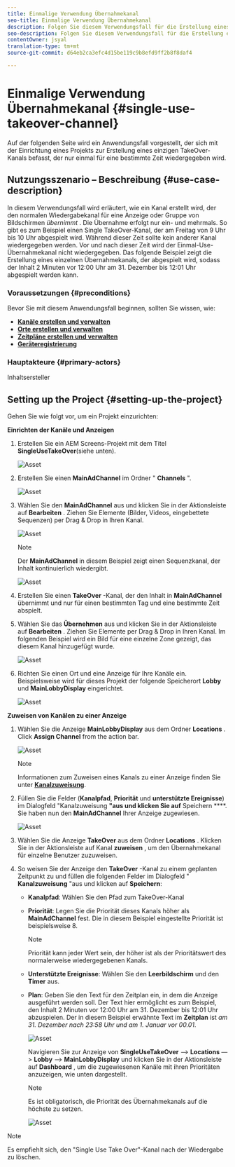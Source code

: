 ```yaml
---
title: Einmalige Verwendung Übernahmekanal
seo-title: Einmalige Verwendung Übernahmekanal
description: Folgen Sie diesem Verwendungsfall für die Erstellung eines Single Use TakeOver-Kanals.
seo-description: Folgen Sie diesem Verwendungsfall für die Erstellung eines Single Use TakeOver-Kanals.
contentOwner: jsyal
translation-type: tm+mt
source-git-commit: d64eb2ca3efc4d15be119c9b8efd9ff2b8f8daf4

---
```



# Einmalige Verwendung Übernahmekanal {#single-use-takeover-channel}

Auf der folgenden Seite wird ein Anwendungsfall vorgestellt, der sich mit der Einrichtung eines Projekts zur Erstellung eines einzigen TakeOver-Kanals befasst, der nur einmal für eine bestimmte Zeit wiedergegeben wird.


## Nutzungsszenario – Beschreibung {#use-case-description}

In diesem Verwendungsfall wird erläutert, wie ein Kanal erstellt wird, der den normalen Wiedergabekanal für eine Anzeige oder Gruppe von Bildschirmen *übernimmt* . Die Übernahme erfolgt nur ein- und mehrmals.
So gibt es zum Beispiel einen Single TakeOver-Kanal, der am Freitag von 9 Uhr bis 10 Uhr abgespielt wird. Während dieser Zeit sollte kein anderer Kanal wiedergegeben werden. Vor und nach dieser Zeit wird der Einmal-Use-Übernahmekanal nicht wiedergegeben. Das folgende Beispiel zeigt die Erstellung eines einzelnen Übernahmekanals, der abgespielt wird, sodass der Inhalt 2 Minuten vor 12:00 Uhr am 31. Dezember bis 12:01 Uhr abgespielt werden kann.

### Voraussetzungen {#preconditions}

Bevor Sie mit diesem Anwendungsfall beginnen, sollten Sie wissen, wie:

* **[Kanäle erstellen und verwalten](managing-channels.md)**
* **[Orte erstellen und verwalten](managing-locations.md)**
* **[Zeitpläne erstellen und verwalten](managing-schedules.md)**
* **[Geräteregistrierung](device-registration.md)**

### Hauptakteure {#primary-actors}

Inhaltsersteller

## Setting up the Project {#setting-up-the-project}

Gehen Sie wie folgt vor, um ein Projekt einzurichten:

**Einrichten der Kanäle und Anzeigen**

1. Erstellen Sie ein AEM Screens-Projekt mit dem Titel **SingleUseTakeOver**(siehe unten).

   ![Asset](assets/single-takeover1.png)

1. Erstellen Sie einen **MainAdChannel** im Ordner &quot; **Channels** &quot;.

   ![Asset](assets/single-takeover2.png)

1. Wählen Sie den **MainAdChannel** aus und klicken Sie in der Aktionsleiste auf **Bearbeiten** . Ziehen Sie Elemente (Bilder, Videos, eingebettete Sequenzen) per Drag &amp; Drop in Ihren Kanal.

   ![Asset](assets/single-takeover2.png)


   >[!NOTE]
   >Der **MainAdChannel** in diesem Beispiel zeigt einen Sequenzkanal, der Inhalt kontinuierlich wiedergibt.

   ![Asset](assets/single-takeover3.png)

1. Erstellen Sie einen **TakeOver** -Kanal, der den Inhalt in **MainAdChannel** übernimmt und nur für einen bestimmten Tag und eine bestimmte Zeit abspielt.

1. Wählen Sie das **Übernehmen** aus und klicken Sie in der Aktionsleiste auf **Bearbeiten** . Ziehen Sie Elemente per Drag &amp; Drop in Ihren Kanal. Im folgenden Beispiel wird ein Bild für eine einzelne Zone gezeigt, das diesem Kanal hinzugefügt wurde.

   ![Asset](assets/single-takeover4.png)

1. Richten Sie einen Ort und eine Anzeige für Ihre Kanäle ein. Beispielsweise wird für dieses Projekt der folgende Speicherort **Lobby** und **MainLobbyDisplay** eingerichtet.

   ![Asset](assets/single-takeover5.png)

**Zuweisen von Kanälen zu einer Anzeige**

1. Wählen Sie die Anzeige **MainLobbyDisplay** aus dem Ordner **Locations** . Click **Assign Channel** from the action bar.

   ![Asset](assets/single-takeover6.png)

   >[!NOTE]
   >Informationen zum Zuweisen eines Kanals zu einer Anzeige finden Sie unter **[Kanalzuweisung](channel-assignment.md)**.

1. Füllen Sie die Felder (**Kanalpfad**, **Priorität** und **unterstützte Ereignisse**) im Dialogfeld &quot;Kanalzuweisung **&quot;aus und klicken Sie auf** Speichern ****. Sie haben nun den **MainAdChannel** Ihrer Anzeige zugewiesen.

   ![Asset](assets/single-takeover7.png)

1. Wählen Sie die Anzeige **TakeOver** aus dem Ordner **Locations** . Klicken Sie in der Aktionsleiste auf Kanal **zuweisen** , um den Übernahmekanal für einzelne Benutzer zuzuweisen.

1. So weisen Sie der Anzeige den **TakeOver** -Kanal zu einem geplanten Zeitpunkt zu und füllen die folgenden Felder im Dialogfeld &quot; **Kanalzuweisung** &quot;aus und klicken auf **Speichern**:

   * **Kanalpfad**: Wählen Sie den Pfad zum TakeOver-Kanal
   * **Priorität**: Legen Sie die Priorität dieses Kanals höher als **MainAdChannel** fest. Die in diesem Beispiel eingestellte Priorität ist beispielsweise 8.
      >[!NOTE]
      >Priorität kann jeder Wert sein, der höher ist als der Prioritätswert des normalerweise wiedergegebenen Kanals.
   * **Unterstützte Ereignisse**: Wählen Sie den **Leerbildschirm** und den **Timer** aus.
   * **Plan**: Geben Sie den Text für den Zeitplan ein, in dem die Anzeige ausgeführt werden soll. Der Text hier ermöglicht es zum Beispiel, den Inhalt 2 Minuten vor 12:00 Uhr am 31. Dezember bis 12:01 Uhr abzuspielen.
Der in diesem Beispiel erwähnte Text im **Zeitplan** ist *am 31. Dezember nach 23:58 Uhr und am 1. Januar vor 00.01*.

      ![Asset](assets/single-takeover8.png)

      Navigieren Sie zur Anzeige von **SingleUseTakeOver** —> **Locations** —> **Lobby** —> **MainLobbyDisplay** und klicken Sie in der Aktionsleiste auf **Dashboard** , um die zugewiesenen Kanäle mit ihren Prioritäten anzuzeigen, wie unten dargestellt.

      >[!NOTE]
      >Es ist obligatorisch, die Priorität des Übernahmekanals auf die höchste zu setzen.

      ![Asset](assets/single-takeover9.png)

>[!NOTE]
>Es empfiehlt sich, den &quot;Single Use Take Over&quot;-Kanal nach der Wiedergabe zu löschen.